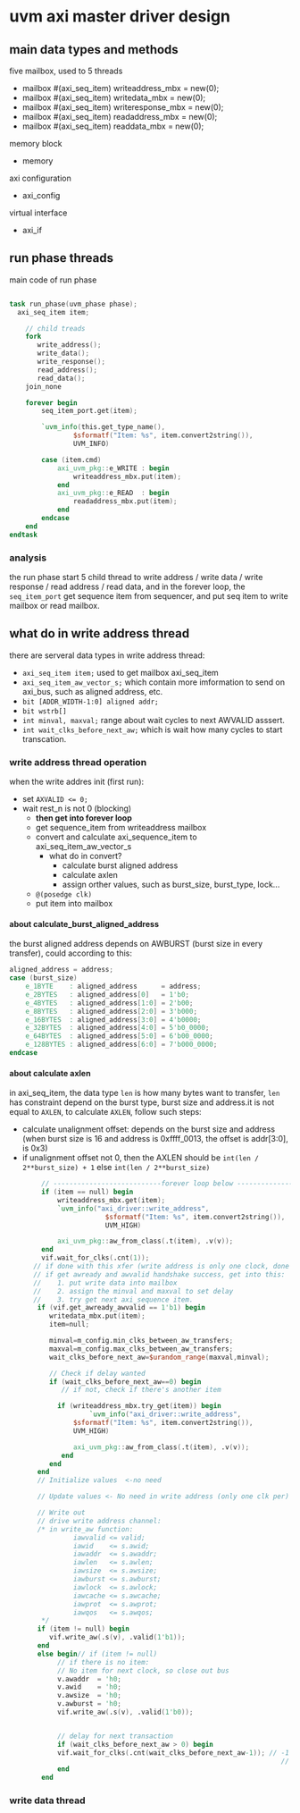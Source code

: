 # uvm axi master driver design

## main data types and methods

five mailbox, used to 5 threads
- mailbox #(axi_seq_item) writeaddress_mbx  = new(0);  
- mailbox #(axi_seq_item) writedata_mbx     = new(0);
- mailbox #(axi_seq_item) writeresponse_mbx = new(0);
- mailbox #(axi_seq_item) readaddress_mbx   = new(0);
- mailbox #(axi_seq_item) readdata_mbx      = new(0);

memory block
- memory

axi configuration
- axi_config

virtual interface
- axi_if

## run phase threads

main code of run phase
```verilog

task run_phase(uvm_phase phase);
  axi_seq_item item;

    // child treads
    fork
       write_address();
       write_data();
       write_response();
       read_address();
       read_data();
    join_none

    forever begin
        seq_item_port.get(item);

        `uvm_info(this.get_type_name(),
                $sformatf("Item: %s", item.convert2string()),
                UVM_INFO)

        case (item.cmd)
            axi_uvm_pkg::e_WRITE : begin
                writeaddress_mbx.put(item);
            end
            axi_uvm_pkg::e_READ  : begin
                readaddress_mbx.put(item);
            end
        endcase
    end 
endtask
```

### analysis

the run phase start 5 child thread to write address / write data / write response / read address / read data, and in the forever loop, the `seq_item_port` get sequence item from sequencer, and put seq item to write mailbox or read mailbox.

## what do in write address thread

there are serveral data types in write address thread:
- `axi_seq_item item;` used to get mailbox axi_seq_item
- `axi_seq_item_aw_vector_s;` which contain more imformation to send on axi_bus, such as aligned address, etc.
- `bit [ADDR_WIDTH-1:0] aligned addr;` 
- `bit wstrb[]` 
- `int minval, maxval;` range about wait cycles to next AWVALID asssert.
- `int wait_clks_before_next_aw;` which is wait how many cycles to start transcation.


### write address thread operation

when the write addres init (first run):
- set `AXVALID <= 0;`
- wait rest_n is not 0 (blocking)
  - **then get into forever loop**
  - get sequence_item from writeaddress mailbox 
  - convert and calculate axi_sequence_item to axi_seq_item_aw_vector_s
    - what do in convert? 
      - calculate burst aligned address
      - calculate axlen
      - assign orther values, such as burst_size, burst_type, lock...
  - `@(posedge clk)`
  - put item into mailbox

#### about calculate_burst_aligned_address

the burst aligned address depends on AWBURST (burst size in every transfer), could according to this:
```verilog
aligned_address = address;
case (burst_size)
    e_1BYTE    : aligned_address      = address;
    e_2BYTES   : aligned_address[0]   = 1'b0;
    e_4BYTES   : aligned_address[1:0] = 2'b00;
    e_8BYTES   : aligned_address[2:0] = 3'b000;
    e_16BYTES  : aligned_address[3:0] = 4'b0000;
    e_32BYTES  : aligned_address[4:0] = 5'b0_0000;
    e_64BYTES  : aligned_address[5:0] = 6'b00_0000;
    e_128BYTES : aligned_address[6:0] = 7'b000_0000;
endcase
```

#### about calculate axlen

in axi_seq_item, the data type `len` is how many bytes want to transfer, `len` has constraint depend on the burst type, burst size and address.it is not equal to `AXLEN`, to calculate `AXLEN`, follow such steps:
- calculate unalignment offset: depends on the burst size and address (when burst size is 16 and address is 0xffff_0013, the offset is addr[3:0], is 0x3)
- if unalignment offset not 0, then the AXLEN should be `int(len / 2**burst_size) + 1` else `int(len / 2**burst_size)`


```verilog
        // ---------------------------forever loop below ------------------------
        if (item == null) begin
            writeaddress_mbx.get(item);
            `uvm_info("axi_driver::write_address",
                        $sformatf("Item: %s", item.convert2string()),
                        UVM_HIGH)

            axi_uvm_pkg::aw_from_class(.t(item), .v(v));
        end
        vif.wait_for_clks(.cnt(1));
      // if done with this xfer (write address is only one clock, done with valid & ready
      // if get awready and awvalid handshake success, get into this:
      //    1. put write data into mailbox
      //    2. assign the minval and maxval to set delay
      //    3. try get next axi_sequence item.
       if (vif.get_awready_awvalid == 1'b1) begin
          writedata_mbx.put(item);
          item=null;

          minval=m_config.min_clks_between_aw_transfers;
          maxval=m_config.max_clks_between_aw_transfers;
          wait_clks_before_next_aw=$urandom_range(maxval,minval);

          // Check if delay wanted
          if (wait_clks_before_next_aw==0) begin
             // if not, check if there's another item

            if (writeaddress_mbx.try_get(item)) begin
                    `uvm_info("axi_driver::write_address",
                $sformatf("Item: %s", item.convert2string()),
                UVM_HIGH)

                axi_uvm_pkg::aw_from_class(.t(item), .v(v));
             end
          end
       end
       // Initialize values  <-no need

       // Update values <- No need in write address (only one clk per)

       // Write out
       // drive write address channel:
       /* in write_aw function:
                iawvalid <= valid;
                iawid    <= s.awid;
                iawaddr  <= s.awaddr;
                iawlen   <= s.awlen;
                iawsize  <= s.awsize;
                iawburst <= s.awburst;
                iawlock  <= s.awlock;
                iawcache <= s.awcache;
                iawprot  <= s.awprot;
                iawqos   <= s.awqos;
        */
       if (item != null) begin
          vif.write_aw(.s(v), .valid(1'b1));
       end  
       else begin// if (item != null)
            // if there is no item:
            // No item for next clock, so close out bus
            v.awaddr  = 'h0;
            v.awid    = 'h0;
            v.awsize  = 'h0;
            v.awburst = 'h0;
            vif.write_aw(.s(v), .valid(1'b0));


            // delay for next transaction
            if (wait_clks_before_next_aw > 0) begin
            vif.wait_for_clks(.cnt(wait_clks_before_next_aw-1)); // -1 because another wait
                                                                    // // at beginning of loop
            end
        end
```

### write data thread
